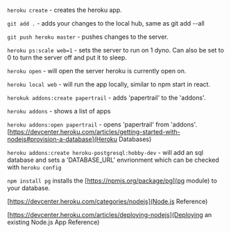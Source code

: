 `heroku create` - creates the heroku app.

`git add .` - adds your changes to the local hub, same as git add --all

`git push heroku master` - pushes changes to the server.

`heroku ps:scale web=1` - sets the server to run on 1 dyno. Can also be set to 0 to turn the server off and put it to sleep.

`heroku open` - will open the server heroku is currently open on.

`heroku local web` - will run the app locally, similar to npm start in react.

`herokuk addons:create papertrail` - adds 'papertrail' to the 'addons'.

`heroku addons` - shows a list of apps

`heroku addons:open papertrail` - opens 'papertrail' from 'addons'.
[https://devcenter.heroku.com/articles/getting-started-with-nodejs#provision-a-database](Heroku Databases)

`heroku addons:create heroku-postgresql:hobby-dev` - will add an sql database and sets a 'DATABASE_URL' envrionment which can be checked with `heroku config`

`npm install pg` installs the [https://npmjs.org/package/pg](pg module) to your database.

[https://devcenter.heroku.com/categories/nodejs](Node.js Reference)

[https://devcenter.heroku.com/articles/deploying-nodejs](Deploying an existing Node.js App Reference)
